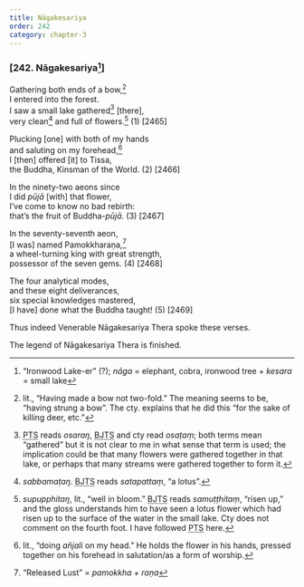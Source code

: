 ```yaml
---
title: Nāgakesariya
order: 242
category: chapter-3
---
```


### \[242. Nāgakesariya[^1]\]

Gathering both ends of a bow,[^2]  
I entered into the forest.  
I saw a small lake gathered[^3] \[there\],  
very clean[^4] and full of flowers.[^5] (1) \[2465\]

Plucking \[one\] with both of my hands  
and saluting on my forehead,[^6]  
I \[then\] offered \[it\] to Tissa,  
the Buddha, Kinsman of the World. (2) \[2466\]

In the ninety-two aeons since  
I did *pūjā* \[with\] that flower,  
I’ve come to know no bad rebirth:  
that’s the fruit of Buddha-*pūjā*. (3) \[2467\]

In the seventy-seventh aeon,  
\[I was\] named Pamokkharaṇa,[^7]  
a wheel-turning king with great strength,  
possessor of the seven gems. (4) \[2468\]

The four analytical modes,  
and these eight deliverances,  
six special knowledges mastered,  
\[I have\] done what the Buddha taught! (5) \[2469\]

Thus indeed Venerable Nāgakesariya Thera spoke these verses.

The legend of Nāgakesariya Thera is finished.

[^1]: “Ironwood Lake-er” (?); *nāga* = elephant, cobra, ironwood tree + *kesara* = small lake

[^2]: lit., “Having made a bow not two-fold.” The meaning seems to be, “having strung a bow”. The cty. explains that he did this “for the sake of killing deer, etc.”

[^3]: <abbr title="Pali Text Society">PTS</abbr> reads *osaraŋ*, <abbr title="Buddha Jayanthi Tripitaka Series">BJTS</abbr> and cty read *osaṭaṃ*; both terms mean “gathered” but it is not clear to me in what sense that term is used; the implication could be that many flowers were gathered together in that lake, or perhaps that many streams were gathered together to form it.

[^4]: *sabbamaṭaŋ*. <abbr title="Buddha Jayanthi Tripitaka Series">BJTS</abbr> reads *satapattaṃ*, “a lotus”.

[^5]: *supupphitaŋ*, lit., “well in bloom.” <abbr title="Buddha Jayanthi Tripitaka Series">BJTS</abbr> reads *samuṭṭhitaṃ*, “risen up,” and the gloss understands him to have seen a lotus flower which had risen up to the surface of the water in the small lake. Cty does not comment on the fourth foot. I have followed <abbr title="Pali Text Society">PTS</abbr> here.

[^6]: lit., “doing *añjali* on my head.” He holds the flower in his hands, pressed together on his forehead in salutation/as a form of worship.

[^7]: “Released Lust” = *pamokkha* + *raṇa*
